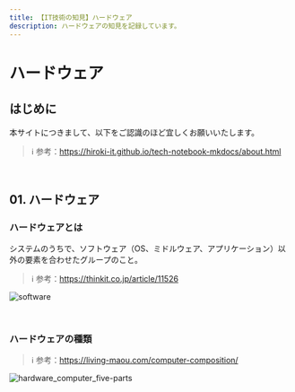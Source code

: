 ```yaml
---
title: 【IT技術の知見】ハードウェア
description: ハードウェアの知見を記録しています。
---
```


# ハードウェア

## はじめに

本サイトにつきまして、以下をご認識のほど宜しくお願いいたします。

> ℹ️ 参考：https://hiroki-it.github.io/tech-notebook-mkdocs/about.html

<br>

## 01. ハードウェア

### ハードウェアとは

システムのうちで、ソフトウェア（OS、ミドルウェア、アプリケーション）以外の要素を合わせたグループのこと。

> ℹ️ 参考：https://thinkit.co.jp/article/11526

![software](https://raw.githubusercontent.com/hiroki-it/tech-notebook/master/images/software.png)

<br>

### ハードウェアの種類

> ℹ️ 参考：https://living-maou.com/computer-composition/

![hardware_computer_five-parts](https://raw.githubusercontent.com/hiroki-it/tech-notebook/master/images/hardware_computer_five-parts.png)

<br>



